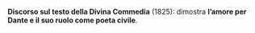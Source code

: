 **Discorso sul testo della Divina Commedia** (1825): dimostra **l’amore per Dante e il suo ruolo come poeta civile**.